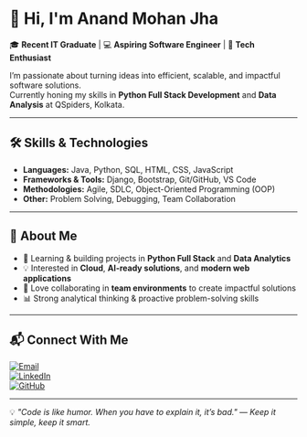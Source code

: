 # 👋 Hi, I'm Anand Mohan Jha  

🎓 **Recent IT Graduate** | 💻 **Aspiring Software Engineer** | 🚀 **Tech Enthusiast**  

I’m passionate about turning ideas into efficient, scalable, and impactful software solutions.  
Currently honing my skills in **Python Full Stack Development** and **Data Analysis** at QSpiders, Kolkata.  

---

## 🛠 Skills & Technologies

- **Languages:** Java, Python, SQL, HTML, CSS, JavaScript  
- **Frameworks & Tools:** Django, Bootstrap, Git/GitHub, VS Code  
- **Methodologies:** Agile, SDLC, Object-Oriented Programming (OOP)  
- **Other:** Problem Solving, Debugging, Team Collaboration  

---

## 📌 About Me

- 🌱 Learning & building projects in **Python Full Stack** and **Data Analytics**  
- 💡 Interested in **Cloud**, **AI-ready solutions**, and **modern web applications**  
- 🤝 Love collaborating in **team environments** to create impactful solutions  
- 📊 Strong analytical thinking & proactive problem-solving skills  

---

## 📬 Connect With Me  

[![Email](https://img.shields.io/badge/Email-aj1001194%40gmail.com-red?style=for-the-badge&logo=gmail)](mailto:aj1001194@gmail.com)  
[![LinkedIn](https://img.shields.io/badge/LinkedIn-Anand%20Mohan%20Jha-blue?style=for-the-badge&logo=linkedin)](https://www.linkedin.com/)  
[![GitHub](https://img.shields.io/badge/GitHub-githuanand-black?style=for-the-badge&logo=github)](https://github.com/githuanand)  

---

💡 *"Code is like humor. When you have to explain it, it’s bad." — Keep it simple, keep it smart.*  

<!---
githuanand/githuanand is a ✨ special ✨ repository because its `README.md` (this file) appears on your GitHub profile.
You can click the Preview link to take a look at your changes.
--->
